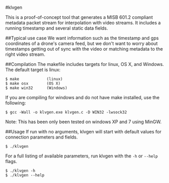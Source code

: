 #klvgen

This is a proof-of-concept tool that generates a MISB 601.2 compliant metadata packet stream for interpolation with video streams. It includes a running timestamp and several static data fields.

##Typical use case 
We want information such as the timestamp and gps coordinates of a drone's camera feed, but we don't want to worry about timestamps getting out of sync with the video or matching  metadata to the right video stream.

##Compilation
The makefile includes targets for linux, OS X, and Windows. The default target is linux:

    $ make            (linux)
    $ make osx        (OS X)
    $ make win32      (Windows)

If you are compiling for windows and do not have make installed, use the following:

    $ gcc -Wall -o klvgen.exe klvgen.c -D WIN32 -lwsock32

Note: This has been only been tested on windows XP and 7 using MinGW.

##Usage
If run with no arguments, klvgen will start with default values for connection parameters and fields.

    $ ./klvgen

For a full listing of available parameters, run klvgen with the `-h` or `--help` flags.

    $ ./klvgen -h
    $ ./klvgen --help
